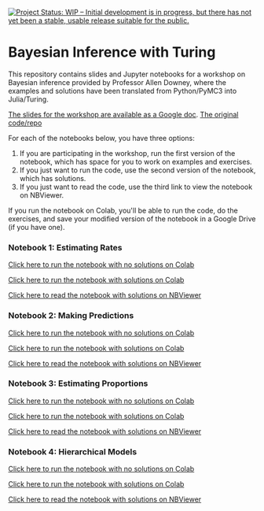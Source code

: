 [![Project Status: WIP – Initial development is in progress, but there has not yet been a stable, usable release suitable for the public.](https://www.repostatus.org/badges/latest/wip.svg)](https://www.repostatus.org/#wip)

# Bayesian Inference with Turing

This repository contains slides and Jupyter notebooks for a workshop on Bayesian inference provided by Professor Allen Downey, where the examples and solutions have been translated from Python/PyMC3 into Julia/Turing.

[The slides for the workshop are available as a Google doc](https://docs.google.com/presentation/d/e/2PACX-1vRfzvjPnyBevd1VBt8yxwP23xuddrcYgu1mYOsTE9o_ViWJqoxWMhzgcw-FPhfeeobEbXYoeJvsPuQ-/pub).
[The original code/repo](https://github.com/AllenDowney/BayesianInferencePyMC)

For each of the notebooks below, you have three options: 

1. If you are participating in the workshop, run the first version of the notebook, which has space for you to work on examples and exercises.
2. If you just want to run the code, use the second version of the notebook, which has solutions.
3. If you just want to read the code, use the third link to view the notebook on NBViewer. 

If you run the notebook on Colab, you'll be able to run the code, do the exercises, and save your modified version of the notebook in a Google Drive (if you have one).

### Notebook 1: Estimating Rates

[Click here to run the notebook with no solutions on Colab](https://colab.research.google.com/github/ShokuninSan/bayesian-inference-turing/blob/main/01_rate.ipynb)

[Click here to run the notebook with solutions on Colab](https://colab.research.google.com/github/ShokuninSan/bayesian-inference-turing/blob/main/soln/01_rate.ipynb)

[Click here to read the notebook with solutions on NBViewer](https://nbviewer.jupyter.org/github/ShokuninSan/bayesian-inference-turing/blob/main/soln/01_rate.ipynb)



### Notebook 2: Making Predictions

[Click here to run the notebook with no solutions on Colab](https://colab.research.google.com/github/ShokuninSan/bayesian-inference-turing/blob/main/02_predict.ipynb)

[Click here to run the notebook with solutions on Colab](https://colab.research.google.com/github/ShokuninSan/bayesian-inference-turing/blob/main/soln/02_predict.ipynb)

[Click here to read the notebook with solutions on NBViewer](https://nbviewer.jupyter.org/github/ShokuninSan/bayesian-inference-turing/blob/main/soln/02_predict.ipynb)



### Notebook 3: Estimating Proportions

[Click here to run the notebook with no solutions on Colab](https://colab.research.google.com/github/ShokuninSan/bayesian-inference-turing/blob/main/03_proportion.ipynb)

[Click here to run the notebook with solutions on Colab](https://colab.research.google.com/github/ShokuninSan/bayesian-inference-turing/blob/main/soln/03_proportion.ipynb)

[Click here to read the notebook with solutions on NBViewer](https://nbviewer.jupyter.org/github/ShokuninSan/bayesian-inference-turing/blob/main/soln/03_proportion.ipynb)



### Notebook 4: Hierarchical Models

[Click here to run the notebook with no solutions on Colab](https://colab.research.google.com/github/ShokuninSan/bayesian-inference-turing/blob/main/04_hierarchical.ipynb)

[Click here to run the notebook with solutions on Colab](https://colab.research.google.com/github/ShokuninSan/bayesian-inference-turing/blob/main/soln/04_hierarchical.ipynb)

[Click here to read the notebook with solutions on NBViewer](https://nbviewer.jupyter.org/github/ShokuninSan/bayesian-inference-turing/blob/main/soln/04_hierarchical.ipynb)
